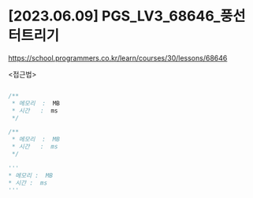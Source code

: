 #   [2023.06.09] PGS_LV3_68646_풍선 터트리기
https://school.programmers.co.kr/learn/courses/30/lessons/68646

<접근법>

```
```




```java
/**
 * 메모리  :  MB
 * 시간   :  ms
 */
```



```js
/**
 * 메모리  :  MB
 * 시간   :  ms
 */
```




```python
'''
* 메모리 :  MB
* 시간 :  ms
'''
```
